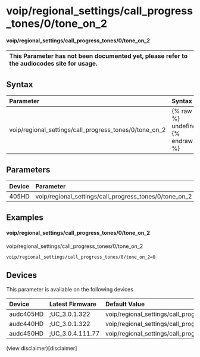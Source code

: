 ﻿---
description: voip/regional_settings/call_progress_tones/0/tone_on_2
search: false
---

# voip/regional_settings/call_progress_tones/0/tone_on_2

#### voip/regional_settings/call_progress_tones/0/tone_on_2


| This Parameter has not been documented yet, please refer to the audiocodes site for usage.  |
| :--- |

## Syntax
| Parameter | Syntax |
| :--- | :--- |
|voip/regional_settings/call_progress_tones/0/tone_on_2 | {% raw %} undefined {% endraw %} |

## Parameters
|Device|Parameter|value|Description|
|:---|:---|:---|:---|
| 405HD | voip/regional_settings/call_progress_tones/0/tone_on_2 |  |  |

## Examples
#### voip/regional_settings/call_progress_tones/0/tone_on_2

voip/regional_settings/call_progress_tones/0/tone_on_2

```
voip/regional_settings/call_progress_tones/0/tone_on_2=0
```

## Devices
This parameter is available on the following devices

| Device | Latest Firmware | Default Value |
|:---|:---|:---|
| audc405HD | ;UC_3.0.1.322 | voip/regional_settings/call_progress_tones/0/tone_on_2=0 
| audc440HD | ;UC_3.0.1.322 | voip/regional_settings/call_progress_tones/0/tone_on_2=0 
| audc450HD | ;UC_3.0.4.111.77 | voip/regional_settings/call_progress_tones/0/tone_on_2=0 

(view disclaimer)[disclaimer]
